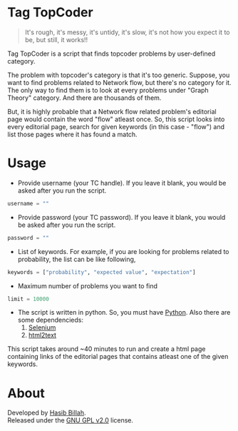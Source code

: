 # Tag TopCoder

> It's rough, it's messy, it's untidy, it's slow, it's not how you expect it to be, but still, it works!!

Tag TopCoder is a script that finds topcoder problems by user-defined category.

The problem with topcoder's category is that it's too generic. Suppose, you want to find problems related to Network flow, but there's no category for it. The only way to find them is to look at every  problems under "Graph Theory" category. And there are thousands of them.

But, it is highly probable that a Network flow related problem's editorial page would contain the word "flow" atleast once. So, this script looks into every editorial page, search for given keywords (in this case - "flow") and list those pages where it has found a match. 


# Usage

- Provide username (your TC handle). If you leave it blank, you would be asked after you run the script.

```python
username = ""
```
- Provide password (your TC password). If you leave it blank, you would be asked after you run the script.

```python
password = ""
```

- List of keywords. For example, if you are looking for problems related to probability, the list can be like following,

```python
keywords = ["probability", "expected value", "expectation"]
```

-  Maximum number of problems you want to find

```python
limit = 10000 
```

- The script is written in python. So, you must have [Python](https://www.python.org/). Also there are some dependencieds:
	1. [Selenium](https://selenium-python.readthedocs.org/installation.html)
	2. [html2text](http://www.mbayer.de/html2text/) 

This script takes around ~40 minutes to run and create a html page containing links of the editorial pages that contains atleast one of the given keywords.


# About

Developed by [Hasib Billah](https://github.com/halfo/).</br>
Released under the [GNU GPL v2.0](https://en.wikipedia.org/wiki/GNU_General_Public_License#Version_2) license.
